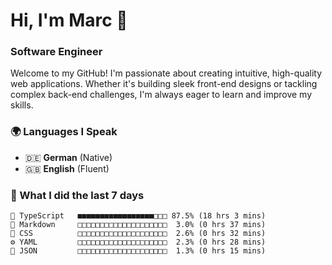 # Hi, I'm Marc 👋 
### Software Engineer

Welcome to my GitHub! I'm passionate about creating intuitive, high-quality web applications. Whether it's building sleek front-end designs or tackling complex back-end challenges, I'm always eager to learn and improve my skills.  

### 🌍 Languages I Speak  
- 🇩🇪 **German** (Native)  
- 🇬🇧 **English** (Fluent)

### 🤯 What I did the last 7 days

```
🔷 TypeScript   ■■■■■■■■■■■■■■■■■□□□ 87.5% (18 hrs 3 mins)
📝 Markdown     □□□□□□□□□□□□□□□□□□□□  3.0% (0 hrs 37 mins)
🎨 CSS          □□□□□□□□□□□□□□□□□□□□  2.6% (0 hrs 32 mins)
⚙️ YAML         □□□□□□□□□□□□□□□□□□□□  2.3% (0 hrs 28 mins)
📄 JSON         □□□□□□□□□□□□□□□□□□□□  1.3% (0 hrs 15 mins)
```
